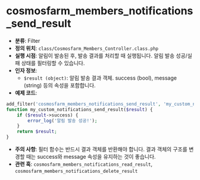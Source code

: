 # cosmosfarm_members_notifications_send_result

- **분류**: Filter
- **정의 위치**: `class/Cosmosfarm_Members_Controller.class.php`
- **실행 시점**: 알림이 발송된 후, 발송 결과를 처리할 때 실행됩니다. 알림 발송 성공/실패 상태를 필터링할 수 있습니다.
- **인자 정보**:
  - `$result (object)`: 알림 발송 결과 객체. success (bool), message (string) 등의 속성을 포함합니다.
- **예제 코드**:

```php
add_filter('cosmosfarm_members_notifications_send_result', 'my_custom_notifications_send_result');
function my_custom_notifications_send_result($result) {
    if ($result->success) {
        error_log('알림 발송 성공!');
    }
    return $result;
}
```

- **주의 사항**: 필터 함수는 반드시 결과 객체를 반환해야 합니다. 결과 객체의 구조를 변경할 때는 success와 message 속성을 유지하는 것이 좋습니다.
- **관련 훅**: `cosmosfarm_members_notifications_read_result`, `cosmosfarm_members_notifications_delete_result`

